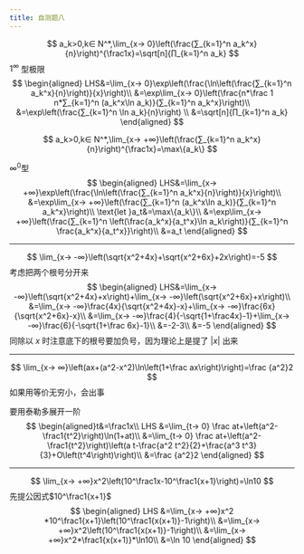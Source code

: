 ```yaml
---
title: 自测题八
---
```


$$
a_k>0,k∈ N^*,\lim_{x→ 0}\left(\frac{∑_{k=1}^n a_k^x}{n}\right)^{\frac1x}=\sqrt[n]{∏_{k=1}^n a_k}
$$
$1^∞$ 型极限
$$
\begin{aligned}
LHS&=\lim_{x→ 0}\exp\left(\frac{\ln\left(\frac{∑_{k=1}^n a_k^x}{n}\right)}{x}\right)\\
&=\exp\lim_{x→ 0}\left(\frac{n*\frac 1 n*∑_{k=1}^n (a_k^x\ln a_k)}{∑_{k=1}^n a_k^x}\right)\\
&=\exp\left(\frac{∑_{k=1}^n \ln a_k}{n}\right)
\\
&=\sqrt[n]{∏_{k=1}^n a_k}
\end{aligned}
$$

$$
a_k>0,k∈ N^*,\lim_{x→ +∞}\left(\frac{∑_{k=1}^n a_k^x}{n}\right)^{\frac1x}=\max\{a_k\}
$$

$∞ ^0$型
$$
\begin{aligned}
 LHS&=\lim_{x→ +∞}\exp\left(\frac{\ln\left(\frac{∑_{k=1}^n a_k^x}{n}\right)}{x}\right)\\
 &=\exp\lim_{x→ +∞}\left(\frac{∑_{k=1}^n (a_k^x\ln a_k)}{∑_{k=1}^n a_k^x}\right)\\
 \text{let }a_t&=\max\{a_k\}\\
&=\exp\lim_{x→ +∞}\left(\frac{∑_{k=1}^n \left(\frac{a_k^x}{a_t^x}\ln a_k\right)}{∑_{k=1}^n \frac{a_k^x}{a_t^x}}\right)\\
&=a_t
 \end{aligned}
$$

---

$$
\lim_{x→ -∞}\left(\sqrt{x^2+4x}+\sqrt{x^2+6x}+2x\right)=-5
$$
考虑把两个根号分开来
$$
\begin{aligned}
LHS&=\lim_{x→ -∞}\left(\sqrt{x^2+4x}+x\right)+\lim_{x→ -∞}\left(\sqrt{x^2+6x}+x\right)\\
&=\lim_{x→ -∞}\frac{4x}{\sqrt{x^2+4x}-x}+\lim_{x→ -∞}\frac{6x}{\sqrt{x^2+6x}-x}\\
&=\lim_{x→ -∞}\frac{4}{-\sqrt{1+\frac4x}-1}+\lim_{x→ -∞}\frac{6}{-\sqrt{1+\frac 6x}-1}\\
&=-2-3\\
&=-5
\end{aligned}
$$
同除以 $x$ 时注意底下的根号要加负号，因为理论上是提了 $|x|​$ 出来

---

$$
\lim_{x→ ∞}\left(ax+(a^2-x^2)\ln\left(1+\frac ax\right)\right)=\frac {a^2}2
$$
如果用等价无穷小，会出事

要用泰勒多展开一阶
$$
\begin{aligned}t&=\frac1x\\
LHS
&=\lim_{t→ 0} \frac at+\left(a^2-\frac1{t^2}\right)\ln(1+at)\\
&=\lim_{t→ 0} \frac at+\left(a^2-\frac1{t^2}\right)\left(a t-\frac{a^2 t^2}{2}+\frac{a^3 t^3}{3}+O\left(t^4\right)\right)\\
&=\frac {a^2}2
\end{aligned}
$$

---

$$
\lim_{x→ +∞}x^2\left(10^\frac1x-10^\frac1{x+1}\right)=\ln10
$$
先提公因式$10^\frac1{x+1}$
$$
\begin{aligned}
LHS
&=\lim_{x→ +∞}x^2 *10^\frac1{x+1}\left(10^\frac1{x(x+1)}-1\right)\\
&=\lim_{x→ +∞}x^2\left(10^\frac1{x(x+1)}-1\right)\\
&=\lim_{x→ +∞}x^2*\frac1{x(x+1)}*\ln10\\
&=\ln 10
\end{aligned}
$$
